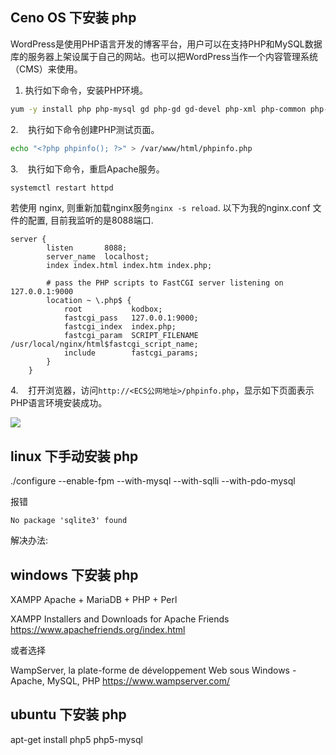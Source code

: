 ## Ceno OS 下安装 php

WordPress是使用PHP语言开发的博客平台，用户可以在支持PHP和MySQL数据库的服务器上架设属于自己的网站。也可以把WordPress当作一个内容管理系统（CMS）来使用。

1. 执行如下命令，安装PHP环境。

```bash
yum -y install php php-mysql gd php-gd gd-devel php-xml php-common php-mbstring php-ldap php-pear php-xmlrpc
```

2.    执行如下命令创建PHP测试页面。

```bash
echo "<?php phpinfo(); ?>" > /var/www/html/phpinfo.php
```

3.    执行如下命令，重启Apache服务。

```bash
systemctl restart httpd
```

若使用 nginx, 则重新加载nginx服务`nginx -s reload`. 以下为我的nginx.conf 文件的配置, 目前我监听的是8088端口.
```
server {
        listen       8088;
        server_name  localhost;
        index index.html index.htm index.php;

        # pass the PHP scripts to FastCGI server listening on 127.0.0.1:9000
        location ~ \.php$ {
            root           kodbox;
            fastcgi_pass   127.0.0.1:9000;
            fastcgi_index  index.php;
            fastcgi_param  SCRIPT_FILENAME  /usr/local/nginx/html$fastcgi_script_name;
            include        fastcgi_params;
        }
    }
```

4.    打开浏览器，访问`http://<ECS公网地址>/phpinfo.php`，显示如下页面表示PHP语言环境安装成功。

![](https://upload-images.jianshu.io/upload_images/1662509-024ce1b7f76e0d07.png?imageMogr2/auto-orient/strip%7CimageView2/2/w/1240)

## linux 下手动安装 php

./configure --enable-fpm --with-mysql --with-sqlli --with-pdo-mysql

报错

```text
No package 'sqlite3' found
```

解决办法:

##  windows 下安装 php

XAMPP Apache + MariaDB + PHP + Perl

XAMPP Installers and Downloads for Apache Friends
https://www.apachefriends.org/index.html

或者选择

WampServer, la plate-forme de développement Web sous Windows - Apache, MySQL, PHP
https://www.wampserver.com/

## ubuntu 下安装 php

apt-get install php5 php5-mysql
